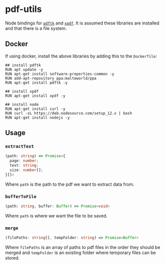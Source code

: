 # pdf-utils

Node bindings for [`pdftk`](https://www.pdflabs.com/tools/pdftk-the-pdf-toolkit/) and [`xpdf`](https://www.xpdfreader.com/). It is assumed these libraries are installed and that there is a file system.

## Docker

If using docker, install the above libraries by adding this to the `Dockerfile`:

```
## install pdftk
RUN apt update -y
RUN apt-get install software-properties-common -y
RUN add-apt-repository ppa:malteworld/ppa
RUN apt-get install pdftk -y

## install xpdf
RUN apt-get install xpdf -y

## install node
RUN apt-get install curl -y
RUN curl -sL https://deb.nodesource.com/setup_12.x | bash
RUN apt-get install nodejs -y
```

## Usage

### `extractText`

```ts
(path: string) => Promise<{
  page: number;
  text: string;
  size: number[];
}[]>
```

Where `path` is the path to the pdf we want to extract data from.

### `bufferToFile`

```ts
(path: string, buffer: Buffer) => Promise<void>
```

Where `path` is where we want the file to be saved.

### `merge`

```ts
(filePaths: string[], tempFolder: string) => Promise<Buffer>
```

Where `filePaths` is an array of paths to pdf files in the order they should be merged and `tempFolder` is an existing folder where temporary files can be stored.

